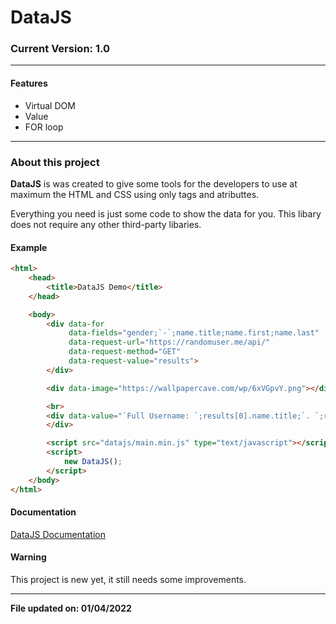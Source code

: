 # DataJS


### Current Version: 1.0

------------

#### Features

- Virtual DOM
- Value
- FOR loop


------------

### About this project

**DataJS** is was created to give some tools for the developers to use at maximum the HTML and CSS using only tags and atributtes.

Everything you need is just some code to show the data for you.
This libary does not require any other third-party libaries.


#### Example

```html
<html>
	<head>
		<title>DataJS Demo</title>
	</head>

	<body>
		<div data-for
			 data-fields="gender;`-`;name.title;name.first;name.last"
			 data-request-url="https://randomuser.me/api/"
			 data-request-method="GET"
			 data-request-value="results">
		</div>

		<div data-image="https://wallpapercave.com/wp/6xVGpvY.png"></div>

		<br>
		<div data-value="`Full Username: `;results[0].name.title;`. `;results[0].name.first;` `;results[0].name.last" data-request-url="https://randomuser.me/api/" data-request-method="GET">
		</div>

		<script src="datajs/main.min.js" type="text/javascript"></script>
		<script>
			new DataJS();
		</script>
	</body>
</html>
```

#### Documentation

[DataJS Documentation](https://netocodec.github.io/datajs/ "DataJS Documentation")

#### Warning

This project is new yet, it still needs some improvements.



------------

**File updated on: 01/04/2022**

